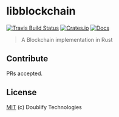 # libblockchain

[![Travis Build Status](https://travis-ci.org/doublify/libblockchain.svg?branch=master)](https://travis-ci.org/doublify/libblockchain)
[![Crates.io](https://img.shields.io/crates/v/libblockchain.svg)](https://crates.io/crates/libblockchain)
[![Docs](https://docs.rs/libblockchain/badge.svg)](https://docs.rs/libblockchain/)

> A Blockchain implementation in Rust

## Contribute

PRs accepted.

## License

[MIT](LICENSE) (c) Doublify Technologies
